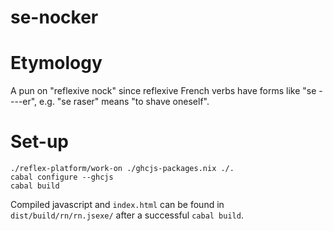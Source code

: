 se-nocker
=========

# Etymology

A pun on "reflexive nock" since reflexive French verbs have forms like
"se ----er", e.g. "se raser" means "to shave oneself".

# Set-up

```
./reflex-platform/work-on ./ghcjs-packages.nix ./.
cabal configure --ghcjs
cabal build
```

Compiled javascript and `index.html` can be found in `dist/build/rn/rn.jsexe/` after a successful `cabal build`.
